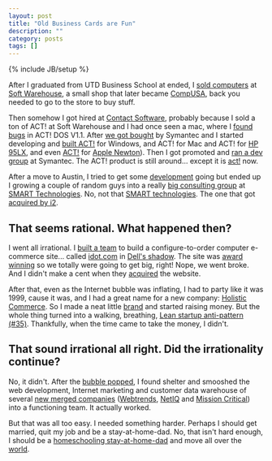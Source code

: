```yaml
---
layout: post
title: "Old Business Cards are Fun"
description: ""
category: posts
tags: []
---
```

{% include JB/setup %}
  <p>After I graduated from UTD Business School at ended, I <a href="/assets/themes/ricify/images/softwarehouse.jpg">sold computers</a> at <a href="https://en.wikipedia.org/wiki/CompUSA#History">Soft Warehouse</a>, a small shop that later became <a href="https://en.wikipedia.org/wiki/CompUSA">CompUSA</a>, back you needed to go to the store to buy stuff.</p>
  <p>Then somehow I got hired at <a href="https://en.wikipedia.org/wiki/Act!_CRM#History">Contact Software</a>, probably because I sold a ton of ACT! at Soft Warehouse and I had once seen a mac, where I <a href="/assets/themes/ricify/images/act.jpg">found bugs</a> in ACT! DOS V1.1. After <a href="http://www.thefreelibrary.com/SYMANTEC+ACQUIRES+CONTACT+SOFTWARE+INTERNATIONAL%3B+ESTABLISHES+CONTACT...-a013148513">we got bought</a> by Symantec and I started developing and <a href="/assets/themes/ricify/images/symantecscm.jpg">built ACT!</a> for Windows, and ACT! for Mac and ACT! for <a href="https://en.wikipedia.org/wiki/HP_95LX">HP 95LX</a>, and even <a href="http://http://www.symantec.com/about/news/release/article.jsp?prid=19960108_03">ACT!</a> for <a href="https://en.wikipedia.org/wiki/Newton_(platform">Apple Newton</a>). Then I got promoted and <a href="/assets/themes/ricify/images/symanteccoretech.jpg">ran a dev group</a> at Symantec. The ACT! product is still around... except it is <a href="http://www.act.com/">act!</a> now.</p>
  <p>After a move to Austin, I tried to get some <a href="/assets/themes/ricify/images/smartdec.jpg">development</a> going but ended up I growing a couple of random guys into a really <a href="/assets/themes/ricify/images/smartconsult.jpg">big consulting group</a> at <a href="http://smartdna.com/">SMART Technologies</a>. No, not that <a href="https://smarttech.com/Home+Page/Landing+Page">SMART technologies</a>. The one that got <a href="http://www.cnet.com/news/i2-nabs-smart-technologies/smart">acquired by i2</a>.</p>
  <h2>That seems rational. What happened then?</h2>
  <p>I went all irrational. I <a href="/assets/themes/ricify/images/idot.png">built a team</a> to build a configure-to-order computer e-commerce site... called <a href="http://idot.com/">idot.com</a> in <a href="http://www.bizjournals.com/austin/stories/1999/10/18/focus5.html">Dell's shadow</a>. The site was <a href="http://www.prnewswire.com/news-releases/idotcom-wins-accolades-for-ultra-cool-shopping-site-78043117.html">award winning</a> so we totally were going to get big, right! Nope, we went broke. And I didn't make a cent when they <a href="http://www.bizjournals.com/austin/stories/1999/12/06/story8.html">acquired</a>  the website.</p><p>After that, even as the Internet bubble was inflating, I had to party like it was 1999, cause it was, and I had a great name for a new company: <a href="/assets/themes/ricify/images/hcbuscard.png">Holistic Commerce</a>. So I made a neat little <a href="/assets/themes/ricify/images/hclogo.png">brand</a> and started raising money. But the whole thing turned into a walking, breathing, <a href="http://blog.simeonov.com/startup-anti-patterns/">Lean startup anti-pattern (#35)</a>. Thankfully, when the time came to take the money, I didn't.</p>
  <h2>That sound irrational all right. Did the irrationality continue?</h2>
  <p>No, it didn't. After the <a href="https://en.wikipedia.org/wiki/Dot-com_bubble">bubble popped</a>, I found shelter and smooshed the web development, Internet marketing and customer data warehouse of several <a href="http://www.cnet.com/news/mission-critical-and-netiq-merge-in-1-42-billion-deal/">new merged companies</a> (<a href="http://www.webtrends.com/">Webtrends</a>, <a href="https://www.netiq.com/">NetIQ</a> and <a href="http://www.nasdaq.com/markets/ipos/company/mission-critical-software-inc-7686-4447">Mission Critical</a>) into a functioning team. It actually worked.</p><p>But that was all too easy. I needed something harder. Perhaps I should get married, quit my job and be a stay-at-home-dad. No, that isn't hard enough, I should be a <a href="http://www.bavarianintlprep.com">homeschooling stay-at-home-dad</a> and move all over the <a href="https://www.facebook.com/ric.mclaughlin1/map">world</a>.</p>
 